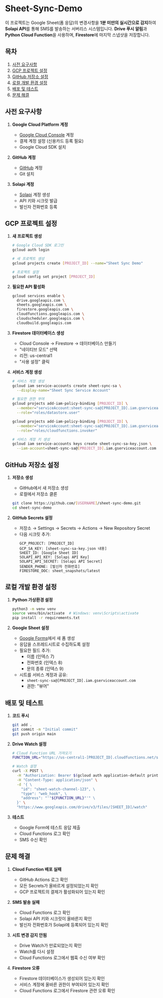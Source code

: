 # Sheet-Sync-Demo

이 프로젝트는 Google Sheet(폼 응답)의 변경사항을 **1분 미만의 실시간으로 감지**하여 **Solapi API**를 통해 SMS를 발송하는 서버리스 시스템입니다. **Drive 푸시 알림**과 **Python Cloud Function**을 사용하며, **Firestore**에 마지막 스냅샷을 저장합니다.

## 목차
1. [사전 요구사항](#사전-요구사항)
2. [GCP 프로젝트 설정](#gcp-프로젝트-설정)
3. [GitHub 저장소 설정](#github-저장소-설정)
4. [로컬 개발 환경 설정](#로컬-개발-환경-설정)
5. [배포 및 테스트](#배포-및-테스트)
6. [문제 해결](#문제-해결)

## 사전 요구사항

1. **Google Cloud Platform 계정**
   - [Google Cloud Console](https://console.cloud.google.com) 계정
   - 결제 계정 설정 (신용카드 등록 필요)
   - Google Cloud SDK 설치

2. **GitHub 계정**
   - [GitHub](https://github.com) 계정
   - Git 설치

3. **Solapi 계정**
   - [Solapi](https://solapi.com) 계정 생성
   - API 키와 시크릿 발급
   - 발신자 전화번호 등록

## GCP 프로젝트 설정

1. **새 프로젝트 생성**
   ```bash
   # Google Cloud SDK 로그인
   gcloud auth login
   
   # 새 프로젝트 생성
   gcloud projects create [PROJECT_ID] --name="Sheet Sync Demo"
   
   # 프로젝트 설정
   gcloud config set project [PROJECT_ID]
   ```

2. **필요한 API 활성화**
   ```bash
   gcloud services enable \
     drive.googleapis.com \
     sheets.googleapis.com \
     firestore.googleapis.com \
     cloudfunctions.googleapis.com \
     cloudscheduler.googleapis.com \
     cloudbuild.googleapis.com
   ```

3. **Firestore 데이터베이스 생성**
   - Cloud Console → Firestore → 데이터베이스 만들기
   - "네이티브 모드" 선택
   - 리전: us-central1
   - "사용 설정" 클릭

4. **서비스 계정 생성**
   ```bash
   # 서비스 계정 생성
   gcloud iam service-accounts create sheet-sync-sa \
     --display-name="Sheet Sync Service Account"
   
   # 필요한 권한 부여
   gcloud projects add-iam-policy-binding [PROJECT_ID] \
     --member="serviceAccount:sheet-sync-sa@[PROJECT_ID].iam.gserviceaccount.com" \
     --role="roles/datastore.user"
   
   gcloud projects add-iam-policy-binding [PROJECT_ID] \
     --member="serviceAccount:sheet-sync-sa@[PROJECT_ID].iam.gserviceaccount.com" \
     --role="roles/cloudfunctions.invoker"
   
   # 서비스 계정 키 생성
   gcloud iam service-accounts keys create sheet-sync-sa-key.json \
     --iam-account=sheet-sync-sa@[PROJECT_ID].iam.gserviceaccount.com
   ```

## GitHub 저장소 설정

1. **저장소 생성**
   - GitHub에서 새 저장소 생성
   - 로컬에서 저장소 클론
   ```bash
   git clone https://github.com/[USERNAME]/sheet-sync-demo.git
   cd sheet-sync-demo
   ```

2. **GitHub Secrets 설정**
   - 저장소 → Settings → Secrets → Actions → New Repository Secret
   - 다음 시크릿 추가:
     ```
     GCP_PROJECT: [PROJECT_ID]
     GCP_SA_KEY: [sheet-sync-sa-key.json 내용]
     SHEET_ID: [Google Sheet ID]
     SOLAPI_API_KEY: [Solapi API Key]
     SOLAPI_API_SECRET: [Solapi API Secret]
     SENDER_PHONE: [발신자 전화번호]
     FIRESTORE_DOC: sheet_snapshots/latest
     ```

## 로컬 개발 환경 설정

1. **Python 가상환경 설정**
   ```bash
   python3 -m venv venv
   source venv/bin/activate  # Windows: venv\Scripts\activate
   pip install -r requirements.txt
   ```

2. **Google Sheet 설정**
   - [Google Forms](https://forms.google.com)에서 새 폼 생성
   - 응답을 스프레드시트로 수집하도록 설정
   - 필요한 필드 추가:
     - 이름 (인덱스 7)
     - 전화번호 (인덱스 8)
     - 문의 종류 (인덱스 9)
   - 시트를 서비스 계정과 공유:
     - `sheet-sync-sa@[PROJECT_ID].iam.gserviceaccount.com`
     - 권한: "뷰어"

## 배포 및 테스트

1. **코드 푸시**
   ```bash
   git add .
   git commit -m "Initial commit"
   git push origin main
   ```

2. **Drive Watch 설정**
   ```bash
   # Cloud Function URL 가져오기
   FUNCTION_URL="https://us-central1-[PROJECT_ID].cloudfunctions.net/sheet_webhook"
   
   # Watch 설정
   curl -X POST \
     -H "Authorization: Bearer $(gcloud auth application-default print-access-token)" \
     -H "Content-Type: application/json" \
     -d '{ \
       "id": "sheet-watch-channel-123", \
       "type": "web_hook", \
       "address": "'"${FUNCTION_URL}"'" \
     }' \
     "https://www.googleapis.com/drive/v3/files/[SHEET_ID]/watch"
   ```

3. **테스트**
   - Google Form에 테스트 응답 제출
   - Cloud Functions 로그 확인
   - SMS 수신 확인

## 문제 해결

1. **Cloud Function 배포 실패**
   - GitHub Actions 로그 확인
   - 모든 Secrets가 올바르게 설정되었는지 확인
   - GCP 프로젝트의 결제가 활성화되어 있는지 확인

2. **SMS 발송 실패**
   - Cloud Functions 로그 확인
   - Solapi API 키와 시크릿이 올바른지 확인
   - 발신자 전화번호가 Solapi에 등록되어 있는지 확인

3. **시트 변경 감지 안됨**
   - Drive Watch가 만료되었는지 확인
   - Watch를 다시 설정
   - Cloud Functions 로그에서 웹훅 수신 여부 확인

4. **Firestore 오류**
   - Firestore 데이터베이스가 생성되어 있는지 확인
   - 서비스 계정에 올바른 권한이 부여되어 있는지 확인
   - Cloud Functions 로그에서 Firestore 관련 오류 확인 